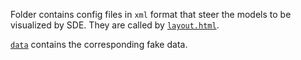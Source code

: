 Folder contains config files in `xml` format that steer the models to be visualized by SDE. They are called by [`layout.html`](../templates/layout.html).

[`data`](data) contains the corresponding fake data.
